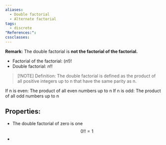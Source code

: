 ```yaml
---
aliases:
  - Double factorial
  - Alternate factorial
tags:
  - discrete
"References:": 
cssclasses:
---
```

**Remark:**
The double factorial is **not the factorial of the factorial.** 
+ Factorial of the factorial: $(n!)!$
+ Double factorial: $n!!$


> [!NOTE] Definition:
> The double factorial is defined as the product of all positive integers up to n that have the same parity as n. 

If n is even: The product of all even numbers up to n 
If n is odd: The product of all odd numbers up to n


## Properties: 
+ The double factorial of zero is one
$$
0!! = 1
$$
+ 